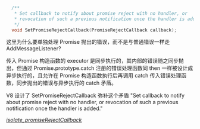 ```cpp
  /**
   * Set callback to notify about promise reject with no handler, or
   * revocation of such a previous notification once the handler is added.
   */
  void SetPromiseRejectCallback(PromiseRejectCallback callback);
```
这里为什么要单独处理 Promise 抛出的错误，而不是与普通错误一样走 AddMessageListener?

传入 Promise 构造函数的 executor 是同步执行的，其内部的错误随之同步抛出，但通过 Promise.prototype.catch 注册的错误处理函数同 then 一样被设计成异步执行的，且允许在 Promise 构造函数执行后再调用 catch 传入错误处理函数，同步抛出的错误与异步执行的 catch 矛盾。

V8 设计了 SetPromiseRejectCallback 弥补这个矛盾 "Set callback to notify about promise reject with no handler, or revocation of such a previous notification once the handler is added."

*[isolate_promiseRejectCallback](https://github.com/qingwabote/zero/blob/master/native/main/sugars/v8sugar.cpp)*